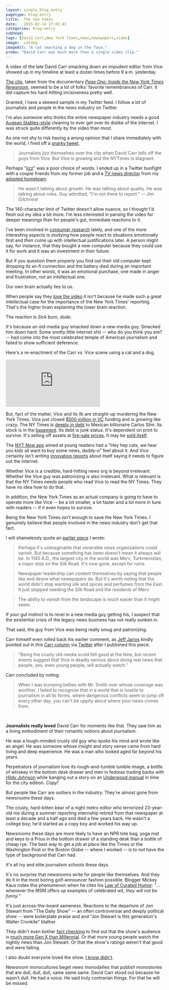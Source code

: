 ```yaml
---
layout: single_blog_entry
pagetype: blog-entry
title:  The two takes
date:   2015-02-14 17:01:43
categories: blog-entry
subhead:
tags: [David Carr,New York Times,news,newspapers,video]
image:  catdog
imageAlt: "A cat smacking a dog in the face."
promo: "David Carr was much more than a single video clip."
---  
```


A video of the late David Carr smacking down an impudent editor from Vice showed up in my timeline at least a dozen times before 9 a.m. yesterday.

[The clip][11], taken from the documentary [*Page One: Inside the New York Times Newsroom,*][12] seemed to be a lot of folks' favorite remembrances of Carr. It did capture his hard-hitting incisiveness pretty well.

Granted, I have a skewed sample in my Twitter feed. I follow a lot of journalists and people in the news industry on Twitter.

I'm also someone who thinks the entire newspaper industry needs a good [Augean Stables-style][13] cleaning to ever get over its dislike of the internet. I was struck quite differently by the video than most.

As one not shy to risk having a wrong opinion that I share immediately with the world, I fired off a [snarky tweet][14].

> Journalists jizz themselves over the clip when David Carr tells off the guys from Vice. But Vice is growing and the NYTimes is stagnant.

Perhaps "[jizz][15]" was a poor choice of words. I ended up in a Twitter bunfight with a couple friends from my former job and a [TV news director][16] from my [adopted hometown][17].

> He wasn't talking about growth. He was talking about quality. He was talking about roles. Guy admitted, "I'm not there to report." -- *Jim Gilchriest*

The 140-character limit of Twitter doesn't allow nuance, so I thought I'd flesh out my idea a bit more. I'm less interested in parsing the video for deeper meanings than for people's gut, immediate reactions to it.


[11]: http://youtu.be/iLmkec_4Rfo
[12]: http://www.imdb.com/title/tt1787777/?ref_=fn_al_tt_10
[13]: http://en.wikipedia.org/wiki/Labours_of_Hercules#Fifth_Labour:_Augean_stables
[14]: https://twitter.com/putneydm/status/566217717167190016
[15]: http://www.urbandictionary.com/define.php?term=jizz
[16]: https://twitter.com/JimWAVY
[17]: https://www.google.com/maps/place/Norfolk,+VA/@36.8950274,-76.2612369,12z/data=!3m1!4b1!4m2!3m1!1s0x89ba973a5322ca45:0xab99107fce7a1e0a

I've been involved in [consumer research][1] lately, and one of the more interesting aspects is studying how people react to situations emotionally first and *then* come up with intellectual justifications later. A person might say, for instance, that they bought a new computer because they could use it for work and it was an investment in their future.

But if you question them properly you find out their old computer kept dropping its wi-fi connection and the battery died during an important meeting. In other words, it was an emotional purchase, one made in anger and frustration, not an intellectual one.

Our own brain actually lies to us.

When people say they [love the video][2] it isn't because he made such a great intellectual case for the importance of the New York Times' reporting. That's the higher brain explaining the lower brain reaction.

The reaction is *Sick burn, dude.*

It's because an old-media guy smacked down a new-media guy. Smacked him down hard. Some snotty little internet shit -- who do you think you are? -- had come into the most celebrated temple of American journalism and failed to show sufficient deference.

Here's a re-enactment of the Carr vs. Vice scene using a cat and a dog.

<div class='embed-container'><iframe src='http://www.youtube.com/embed/_QFsRA8gtrQ' frameborder='0' allowfullscreen></iframe></div>

But, fact of the matter, Vice and its ilk are straight-up murdering the New York Times. Vice just closed [$500 million in VC][3] funding and is growing like crazy. The NY Times is [deeply in debt][4] to Mexican billionaire Carlos Slim. Its stock is in the [basement][5]. Its debt is junk status. It's dependent on print to survive. It's selling off assets at [fire-sale prices][7]. It may be [sold itself][15].

The [NYT Now app][8] aimed at young readers had a "Hey hep cats, we hear you kidz all want to buy some news, daddy-o" feel about it. And Vice certainly isn't writing [innovation reports][17] about itself saying it needs to figure out the internet.

Whether Vice is a credible, hard-hitting news org is beyond irrelevant. Whether the Vice guy was patronizing is also irrelevant. What is relevant is that the NY Times needs people who read Vice to read the NY Times. They have no idea how to do that.

In addition, the New York Times as an actual company is going to have to operate more like Vice -- be a lot smaller, a lot faster and a lot more in tune with readers -- if it even hopes to survive.

Being the New York Times isn't enough to save the New York Times. I genuinely believe that people involved in the news industry don't get that fact.

I will shamelessly quote an [earlier piece][9] I wrote:

> Perhaps it's unimaginable that venerable news organizations could vanish. But because something has been doesn't mean it always will be.  In 1145 A.D., the largest city in the world was Merv, Turkmenistan, a major stop on the Silk Road. It's now gone, except for ruins.

> Newspaper leadership can content themselves by saying that people like and desire what newspapers do. But it's worth noting that the world didn't stop wanting silk and spices and perfumes from the East. It just stopped needing the Silk Road and the residents of Merv.

> The ability to vanish from the landscape is much easier than it might seem.

If your gut instinct is to revel in a new media guy getting his, I suspect that the existential crisis of the legacy news business has not really sunken in.

That said, the guy from Vice *was* being really smug and patronizing.

Carr himself even rolled back his earlier comment, as [Jeff Jarivs][18] kindly pointed out in this [Carr column][20] via [Twitter][19] after I published this piece.

>  "Being the crusty old-media scold felt good at the time, but recent events suggest that Vice is deadly serious about doing real news that people, yes, even young people, will actually watch."

Carr concluded by noting:

> When I was bumping bellies with Mr. Smith over whose coverage was worthier, I failed to recognize that in a world that is hostile to journalism in all its forms, where dangerous conflicts seem to jump off every other day, you can't be uppity about where your news comes from.

&nbsp;

**Journalists really loved** David Carr  for moments like that. They saw him as a living embodiment of their romantic notions about journalism.

He was a tough-minded crusty old guy who spoke his mind and wrote like an angel. He was someone whose insight and story sense came from hard living and deep experience. He was a man who looked aged far beyond his years.

Perpetrators of journalism love its rough-and-tumble tumble image, a bottle of whiskey in the bottom desk drawer and men in fedoras trading barbs with [Hildy Johnson][14] while banging out a story on an [Underwood manual][16] in time for the city edition. *Copy!*

But people like Carr are outliers in the industry. They're almost gone from newsrooms these days.

The crusty, hard-bitten bear of a night metro editor who terrorized 23-year-old me during a summer reporting internship retired from that newspaper at least a decade and a half ago and died a few years back. He wasn't a college boy; he'd started as a copy boy and worked his way up.

Newsrooms these days are more likely to have an NPR tote bag, yoga mat and keys to a Prius in the bottom drawer of a standing desk than a bottle of cheap rye. The best way to get a job at place like the Times or the Washington Post or the Boston Globe -- where I worked -- is to *not* have the type of background that Carr had.

It's all Ivy and elite journalism schools these days.

It's no surprise that newsrooms write for people like themselves. And they do it in the most boring golf-announcer fashion possible. Blogger Mickey Kaus notes this phenomenon when he cites his [Law of Curated Humor][10]: "... whenever the MSM offers up examples of celebrated wit, *they will not be funny.*"

It's just across-the-board sameness. Reactions to the departure of Jon Stewart from "The Daily Show" -- an often controversial and deeply political show -- were boilerplate praise and and "Jon Stewart is this generation's Walter Cronkite" blather.

They didn't even bother [fact checking][11] to find out that the show's audience is [much more Gen X than Millennial][12]. Or that more young people watch the nightly news than Jon Stewart. Or that the show's ratings weren't that good and were falling.

I also doubt everyone loved the show. [I know didn't][13].

Newsroom monocultures beget news monodailies that publish monostories that are dull, dull, dull, same same same. David Carr stood out because he wasn't dull. He had a voice. He said truly contrarian things. For that he will be missed.

[1]: http://jobstobedone.org/
[2]: https://twitter.com/dwjr/status/566304492300148736
[3]: https://www.google.com/url?sa=t&rct=j&q=&esrc=s&source=web&cd=1&cad=rja&uact=8&ved=0CCEQFjAA&url=http%3A%2F%2Fblogs.wsj.com%2Fventurecapital%2F2014%2F09%2F04%2Fvice-raises-500-million-to-become-media-powerhouse-on-every-screen%2F&ei=KnrfVJiqO4v4yASqjIIo&usg=AFQjCNHtr7A_7srpTvoZdtmjrtXJjbfmEw&bvm=bv.85970519,d.aWw
[4]: http://money.cnn.com/2015/01/14/media/carlos-slim-new-york-times/
[5]: https://www.google.com/webhp?sourceid=chrome-instant&ion=1&espv=2&ie=UTF-8#q=new%20york%20times%20stock%20one%20year%20chart
[7]: http://www.bloomberg.com/news/articles/2013-08-03/new-york-times-sells-boston-globe-to-john-henry-for-70m

[8]: http://www.niemanlab.org/2014/10/a-mixed-bag-on-apps-what-the-new-york-times-learned-with-nyt-opinion-and-nyt-now/
[9]: http://www.davidputney.com/2015/02/the-news-business.html

[10]: http://www.slate.com/blogs/kausfiles/2009/09/18/pelosi_has_a_point_about_violence.html
[11]: https://www.bostonglobe.com/metro/2015/02/11/jon-stewart-stepping-down-after-shaping-cultural-attitudes-generation/m4NdlXWtJCBuRMqqalprpN/story.html
[12]: http://www.wsj.com/articles/the-picture-gets-fuzzy-at-viacom-1423705387
[13]: http://www.davidputney.com/2015/02/the-exit-of-jon-stewart.html
[14]: http://www.imdb.com/character/ch0013378/
[15]: http://recode.net/2015/01/24/the-new-york-times-isnt-for-sale-but-maybe-it-should-be/
[16]: https://www.google.com/search?q=underwood+typewriter&espv=2&biw=1489&bih=847&source=lnms&tbm=isch&sa=X&ei=6YbfVKmFLpSoyASI7YDYAQ&ved=0CAcQ_AUoAg
[17]: http://www.niemanlab.org/2014/05/the-leaked-new-york-times-innovation-report-is-one-of-the-key-documents-of-this-media-age/
[18]: http://buzzmachine.com/2015/02/13/david-carr/
[19]: http://twitter.com/jeffjarvis/status/566703552119455745
[20]: http://www.nytimes.com/2014/08/25/business/media/its-edge-intact-vice-is-chasing-hard-news-.html?_r=0
